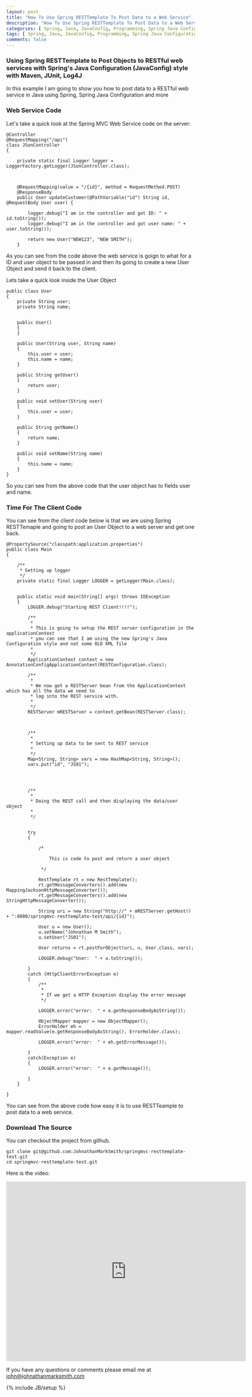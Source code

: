 ```yaml
---
layout: post
title: "How To Use Spring RESTTemplate To Post Data to a Web Service"
description: "How To Use Spring RESTTemplate To Post Data to a Web Service"
categories: [ Spring, Java, JavaConfig, Programming, Spring Java Configuration, Spring MVC, Web, REST, RESTTemplate ]
tags: [ Spring, Java, JavaConfig, Programming, Spring Java Configuration, Spring MVC, Web, REST, RESTTemplate ]
comments: false
---
```


###  Using Spring RESTTemplate to Post Objects to RESTful web services with Spring's Java Configuration (JavaConfig) style with Maven, JUnit, Log4J


In this example I am going to show you how to post data to a RESTful web service in Java using Spring, Spring Java Configuration and more


### Web Service Code

Let's take a quick look at the Spring MVC Web Service code on the server:

    @Controller
    @RequestMapping("/api")
    class JSonController
    {

        private static final Logger logger = LoggerFactory.getLogger(JSonController.class);



        @RequestMapping(value = "/{id}", method = RequestMethod.POST)
        @ResponseBody
        public User updateCustomer(@PathVariable("id") String id, @RequestBody User user) {

            logger.debug("I am in the controller and got ID: " + id.toString());
            logger.debug("I am in the controller and got user name: " + user.toString());

            return new User("NEW123", "NEW SMITH");
        }


As you can see from the code above the web service is goign to what for a ID and user object to be passed in and then its going to create a new User Object and send it back to the client.

Lets take a quick look inside the User Object

    public class User
    {
        private String user;
        private String name;


        public User()
        {
        }

        public User(String user, String name)
        {
            this.user = user;
            this.name = name;
        }

        public String getUser()
        {
            return user;
        }

        public void setUser(String user)
        {
            this.user = user;
        }

        public String getName()
        {
            return name;
        }

        public void setName(String name)
        {
            this.name = name;
        }
    }

So you can see from the above code that the user object has to fields user and name.



### Time For The Client Code

You can see from the client code below is that we are using Spring RESTTemaple and going to post an User Object to a web server and get one back.


    @PropertySource("classpath:application.properties")
    public class Main
    {

        /**
         * Setting up logger
         */
        private static final Logger LOGGER = getLogger(Main.class);


        public static void main(String[] args) throws IOException
        {
            LOGGER.debug("Starting REST Client!!!!");

            /**
             *
             * This is going to setup the REST server configuration in the applicationContext
             * you can see that I am using the new Spring's Java Configuration style and not some OLD XML file
             *
             */
            ApplicationContext context = new AnnotationConfigApplicationContext(RESTConfiguration.class);

            /**
             *
             * We now get a RESTServer bean from the ApplicationContext which has all the data we need to
             * log into the REST service with.
             *
             */
            RESTServer mRESTServer = context.getBean(RESTServer.class);



            /**
             *
             * Setting up data to be sent to REST service
             *
             */
            Map<String, String> vars = new HashMap<String, String>();
            vars.put("id", "JS01");




            /**
             *
             * Doing the REST call and then displaying the data/user object
             *
             */


            try
            {

                /*

                    This is code to post and return a user object

                 */

                RestTemplate rt = new RestTemplate();
                rt.getMessageConverters().add(new MappingJacksonHttpMessageConverter());
                rt.getMessageConverters().add(new StringHttpMessageConverter());

                String uri = new String("http://" + mRESTServer.getHost() + ":8080/springmvc-resttemplate-test/api/{id}");

                User u = new User();
                u.setName("Johnathan M Smith");
                u.setUser("JS01");

                User returns = rt.postForObject(uri, u, User.class, vars);

                LOGGER.debug("User:  " + u.toString());

            }
            catch (HttpClientErrorException e)
            {
                /**
                 *
                 * If we get a HTTP Exception display the error message
                 */

                LOGGER.error("error:  " + e.getResponseBodyAsString());

                ObjectMapper mapper = new ObjectMapper();
                ErrorHolder eh = mapper.readValue(e.getResponseBodyAsString(), ErrorHolder.class);

                LOGGER.error("error:  " + eh.getErrorMessage());

            }
            catch(Exception e)
            {
                LOGGER.error("error:  " + e.getMessage());

            }
        }

    }


You can see from the above code how easy it is to use RESTTeample to post data to a web service.


### Download The Source

You can checkout the project from github.

    git clone git@github.com:JohnathanMarkSmith/springmvc-resttemplate-test.git
    cd springmvc-resttemplate-test.git


Here is the video:

<object width="640" height="480"><param name="movie" value="http://www.youtube.com/v/uSP-_aQjXBI?version=3&amp;hl=en_US"></param><param name="allowFullScreen" value="true"></param><param name="allowscriptaccess" value="always"></param><embed src="http://www.youtube.com/v/uSP-_aQjXBI?version=3&amp;hl=en_US" type="application/x-shockwave-flash" width="640" height="480" allowscriptaccess="always" allowfullscreen="true"></embed></object>


If you have any questions or comments please email me at <a href="mailto:john@johnathanmarksmith.com">john@johnathanmarksmith.com</a>

{% include JB/setup %}
